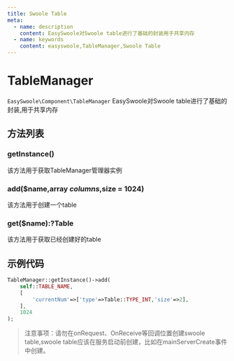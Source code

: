 ```yaml
---
title: Swoole Table
meta:
  - name: description
    content: EasySwoole对Swoole table进行了基础的封装用于共享内存
  - name: keywords
    content: easyswoole,TableManager,Swoole Table
---
```


# TableManager
`EasySwoole\Component\TableManager`
EasySwoole对Swoole table进行了基础的封装,用于共享内存

## 方法列表

### getInstance()
该方法用于获取TableManager管理器实例

### add($name,array $columns,$size = 1024)
该方法用于创建一个table

### get($name):?Table
该方法用于获取已经创建好的table

## 示例代码

```php
TableManager::getInstance()->add(
    self::TABLE_NAME,
    [
        'currentNum'=>['type'=>Table::TYPE_INT,'size'=>2],
    ],
    1024
);
```

> 注意事项：请勿在onRequest、OnReceive等回调位置创建swoole table,swoole table应该在服务启动前创建，比如在mainServerCreate事件中创建。